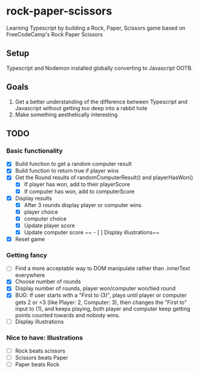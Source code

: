 # rock-paper-scissors

Learning Typescript by building a Rock, Paper, Scissors game based on FreeCodeCamp's Rock Paper Scissors 

## Setup

Typescript and Nodemon installed globally converting to Javascript OOTB.

## Goals

1. Get a better understanding of the difference between Typescript and Javascript without getting too deep into a rabbit hole
2. Make something aesthetically interesting

## TODO

### Basic functionality

- [x] Build function to get a random computer result
- [x] Build function to return true if player wins
- [x] Get the Round results of randomComputerResult() and playerHasWon()
  - [x] If player has won, add to their playerScore
  - [x] If computer has won, add to computerScore
- [X] Display results
  - [X] After 3 rounds display player or computer wins
  - [X] player choice
  - [X] computer choice
  - [X] Update player score
  - [X] Update computer score
~~  - [ ] Display illustrations~~
- [X] Reset game

### Getting fancy

- [ ] Find a more acceptable way to DOM manipulate rather than .innerText everywhere
- [X] Choose number of rounds
- [X] Display number of rounds, player won/computer won/tied round
- [X] BUG: If user starts with a "First to (3)", plays until player or computer gets 2 or <3 (like Player: 2, Computer: 3), then changes the "First to" input to (1), and keeps playing, both player and computer keep getting points counted towards and nobody wins.
- [ ] Display illustrations

### Nice to have: Illustrations

- [ ] Rock beats scissors
- [ ] Scissors beats Paper
- [ ] Paper beats Rock

